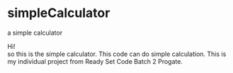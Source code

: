 # simpleCalculator
a simple calculator

Hi!
<br>so this is the simple calculator.
This code can do simple calculation.
This is my individual project from Ready Set Code Batch 2 Progate.
